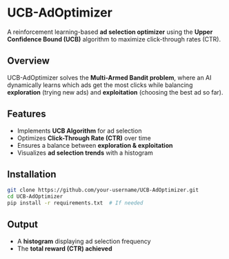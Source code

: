 # **UCB-AdOptimizer**  

A reinforcement learning-based **ad selection optimizer** using the **Upper Confidence Bound (UCB)** algorithm to maximize click-through rates (CTR).  

## **Overview**  
UCB-AdOptimizer solves the **Multi-Armed Bandit problem**, where an AI dynamically learns which ads get the most clicks while balancing **exploration** (trying new ads) and **exploitation** (choosing the best ad so far).  

## **Features**  
- Implements **UCB Algorithm** for ad selection  
- Optimizes **Click-Through Rate (CTR)** over time  
- Ensures a balance between **exploration & exploitation**  
- Visualizes **ad selection trends** with a histogram  

## **Installation**  
```bash
git clone https://github.com/your-username/UCB-AdOptimizer.git
cd UCB-AdOptimizer
pip install -r requirements.txt  # If needed
```

## **Output**  
- A **histogram** displaying ad selection frequency  
- The **total reward (CTR) achieved**  
